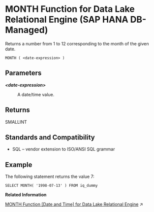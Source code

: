 <!-- loio63319ccc3d6847fab168f3418d0fec07 -->

# MONTH Function for Data Lake Relational Engine \(SAP HANA DB-Managed\)

Returns a number from 1 to 12 corresponding to the month of the given date.



```
MONTH ( <date-expression> )
```



<a name="loio63319ccc3d6847fab168f3418d0fec07__section_nnk_3fn_vrb"/>

## Parameters


<dl>
<dt><b>

*<date-expression\>*

</b></dt>
<dd>

A date/time value.



</dd>
</dl>



<a name="loio63319ccc3d6847fab168f3418d0fec07__section_j1h_jfn_vrb"/>

## Returns

SMALLINT



<a name="loio63319ccc3d6847fab168f3418d0fec07__section_hhr_jfn_vrb"/>

## Standards and Compatibility

-   SQL – vendor extension to ISO/ANSI SQL grammar



<a name="loio63319ccc3d6847fab168f3418d0fec07__section_qg3_kfn_vrb"/>

## Example

The following statement returns the value 7:

```
SELECT MONTH( '1998-07-13' ) FROM iq_dummy
```

**Related Information**  


[MONTH Function [Date and Time] for Data Lake Relational Engine](https://help.sap.com/viewer/19b3964099384f178ad08f2d348232a9/2023_1_QRC/en-US/a565928184f21015aecd84c01c4c2078.html "Returns a number from 1 to 12 corresponding to the month of the given date.") :arrow_upper_right:

